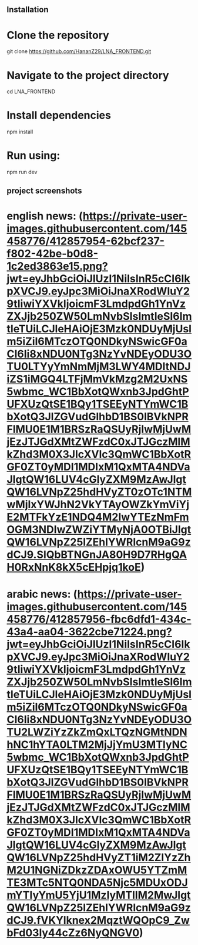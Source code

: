 ## Installation

# Clone the repository
git clone https://github.com/HananZ29/LNA_FRONTEND.git

# Navigate to the project directory
cd LNA_FRONTEND

# Install dependencies
npm install

# Run using: 
npm run dev

## project screenshots
# english news: (https://private-user-images.githubusercontent.com/145458776/412857954-62bcf237-f802-42be-b0d8-1c2ed3863e15.png?jwt=eyJhbGciOiJIUzI1NiIsInR5cCI6IkpXVCJ9.eyJpc3MiOiJnaXRodWIuY29tIiwiYXVkIjoicmF3LmdpdGh1YnVzZXJjb250ZW50LmNvbSIsImtleSI6ImtleTUiLCJleHAiOjE3Mzk0NDUyMjUsIm5iZiI6MTczOTQ0NDkyNSwicGF0aCI6Ii8xNDU0NTg3NzYvNDEyODU3OTU0LTYyYmNmMjM3LWY4MDItNDJiZS1iMGQ4LTFjMmVkMzg2M2UxNS5wbmc_WC1BbXotQWxnb3JpdGhtPUFXUzQtSE1BQy1TSEEyNTYmWC1BbXotQ3JlZGVudGlhbD1BS0lBVkNPRFlMU0E1M1BRSzRaQSUyRjIwMjUwMjEzJTJGdXMtZWFzdC0xJTJGczMlMkZhd3M0X3JlcXVlc3QmWC1BbXotRGF0ZT0yMDI1MDIxM1QxMTA4NDVaJlgtQW16LUV4cGlyZXM9MzAwJlgtQW16LVNpZ25hdHVyZT0zOTc1NTMwMjIxYWJhN2VkYTAyOWZkYmViYjE2MTFkYzE1NDQ4M2IwYTEzNmFmOGM3NDIwZWZiYTMyNjA0OTBiJlgtQW16LVNpZ25lZEhlYWRlcnM9aG9zdCJ9.SIQbBTNGnJA80H9D7RHgQAH0RxNnK8kX5cEHpjq1koE)
# arabic news: (https://private-user-images.githubusercontent.com/145458776/412857956-fbc6dfd1-434c-43a4-aa04-3622cbe71224.png?jwt=eyJhbGciOiJIUzI1NiIsInR5cCI6IkpXVCJ9.eyJpc3MiOiJnaXRodWIuY29tIiwiYXVkIjoicmF3LmdpdGh1YnVzZXJjb250ZW50LmNvbSIsImtleSI6ImtleTUiLCJleHAiOjE3Mzk0NDUyMjUsIm5iZiI6MTczOTQ0NDkyNSwicGF0aCI6Ii8xNDU0NTg3NzYvNDEyODU3OTU2LWZiYzZkZmQxLTQzNGMtNDNhNC1hYTA0LTM2MjJjYmU3MTIyNC5wbmc_WC1BbXotQWxnb3JpdGhtPUFXUzQtSE1BQy1TSEEyNTYmWC1BbXotQ3JlZGVudGlhbD1BS0lBVkNPRFlMU0E1M1BRSzRaQSUyRjIwMjUwMjEzJTJGdXMtZWFzdC0xJTJGczMlMkZhd3M0X3JlcXVlc3QmWC1BbXotRGF0ZT0yMDI1MDIxM1QxMTA4NDVaJlgtQW16LUV4cGlyZXM9MzAwJlgtQW16LVNpZ25hdHVyZT1iM2ZlYzZhM2U1NGNiZDkzZDAxOWU5YTZmMTE3MTc5NTQ0NDA5Njc5MDUxODJmYTIyYmU5YjU1MzIyMTllM2MwJlgtQW16LVNpZ25lZEhlYWRlcnM9aG9zdCJ9.fVKYlknex2MqztWQOpC9_ZwbFd03ly44cZz6NyQNGV0)



